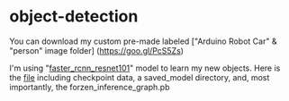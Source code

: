 # object-detection

You can download my custom pre-made labeled ["Arduino Robot Car" & "person" image folder] (https://goo.gl/PcS5Zs)

I'm using "[faster_rcnn_resnet101](https://goo.gl/hYJg6z)" model to learn my new objects. 
Here is the [file](https://goo.gl/jfdoF2) including checkpoint data, a saved_model directory, and, most importantly, the forzen_inference_graph.pb

